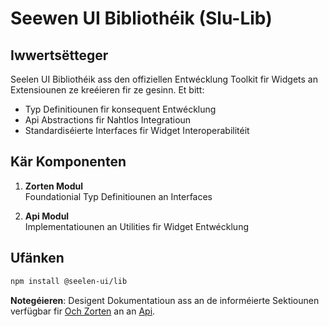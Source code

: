 # **Seewen UI Bibliothéik (Slu-Lib)**

## Iwwertsëtteger

Seelen UI Bibliothéik ass den offiziellen Entwécklung Toolkit fir Widgets an
Extensiounen ze kreéieren fir ze gesinn. Et bitt:

- Typ Definitiounen fir konsequent Entwécklung
- Api Abstractions fir Nahtlos Integratioun
- Standardiséierte Interfaces fir Widget Interoperabilitéit

## Kär Komponenten

1. **Zorten Modul**\
   Foundationial Typ Definitiounen an Interfaces

2. **Api Modul**\
   Implementatiounen an Utilities fir Widget Entwécklung

## Ufänken

```bash
npm install @seelen-ui/lib
```

**Notegéieren**: Desigent Dokumentatioun ass an de informéierte Sektiounen
verfügbar fir [Och Zorten](./library-types) an an [Api](./library-api).
